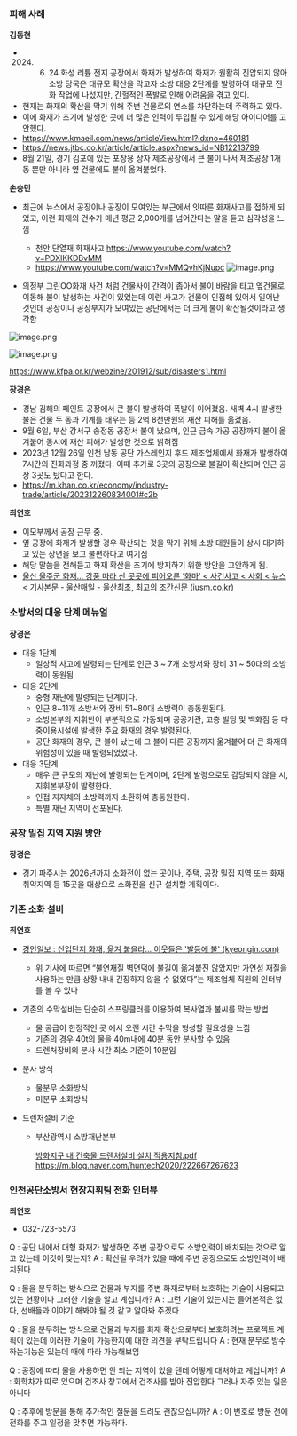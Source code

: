 ### 피해 사례 ###

**김동현**
- 2024. 06. 24 화성 리튬 전지 공장에서 화재가 발생하여 화재가 원활히 진압되지 않아 소방 당국은 대규모 확산을 막고자 소방 대응 2단계를 발령하여 대규모 진화 작업에 나섰지만, 간헐적인 폭발로 인해 어려움을 겪고 있다. 
- 현재는 화재의 확산을 막기 위해 주변 건물로의 연소를 차단하는데 주력하고 있다. 
- 이에 화재가 초기에 발생한 곳에 더 많은 인력이 투입될 수 있게 해당 아이디어를 고안했다.
- https://www.kmaeil.com/news/articleView.html?idxno=460181
- https://news.jtbc.co.kr/article/article.aspx?news_id=NB12213799
- 8월 21일, 경기 김포에 있는 포장용 상자 제조공장에서 큰 불이 나서 제조공장 1개 동 뿐만 아니라 옆 건물에도 불이 옮겨붙었다.

**손승민**
- 최근에 뉴스에서 공장이나 공장이 모여있는 부근에서 잇따른 화재사고를 접하게 되었고, 이런 화재의 건수가 매년 평균 2,000개를 넘어간다는 말을 듣고 심각성을 느낌
    - 천안 단열재 화재사고 https://www.youtube.com/watch?v=PDXlKKDBvMM
    - https://www.youtube.com/watch?v=MMQvhKjNupc
![image.png](https://prod-files-secure.s3.us-west-2.amazonaws.com/eecfbe9b-cd37-4aeb-8f72-12e30d1ea373/952f9c58-5373-43a8-817a-bbd4b3aeab13/image.png)

- 의정부 그린OO화재 사건 처럼 건물사이 간격이 좁아서 불이 바람을 타고 옆건물로 이동해 불이 발생하는 사건이 있었는데 이런 사고가 건물이 인접해 있어서 일어난 것인데 공장이나 공장부지가 모여있는 공단에서는 더 크게 불이 확산될것이라고 생각함

![image.png](https://prod-files-secure.s3.us-west-2.amazonaws.com/eecfbe9b-cd37-4aeb-8f72-12e30d1ea373/b013ffec-1b18-4d71-99df-8f74426c0c7d/image.png)

![image.png](https://prod-files-secure.s3.us-west-2.amazonaws.com/eecfbe9b-cd37-4aeb-8f72-12e30d1ea373/45b8d9cc-a9f9-41fb-88a8-b198c117a0c0/image.png)

https://www.kfpa.or.kr/webzine/201912/sub/disasters1.html

**장경은**
- 경남 김해의 페인트 공장에서 큰 불이 발생하여 폭발이 이어졌음. 새벽 4시 발생한 불은 건물 두 동과 기계를 태우는 등 2억 8천만원의 재산 피해를 옮겼음.
- 9월 6일, 부산 강서구 송정동 공장서 불이 났으며, 인근 금속 가공 공장까지 불이 옮겨붙어 동시에 재산 피해가 발생한 것으로 밝혀짐
- 2023년 12월 26일 인천 남동 공단  가스레인지 후드 제조업체에서 화재가 발생하여 7시간의 진화과정 중 꺼졌다. 이때 추가로 3곳의 공장으로 불길이 확산되며 인근 공장 3곳도 탔다고 한다.
- https://m.khan.co.kr/economy/industry-trade/article/202312260834001#c2b

**최연호**
- 이모부께서 공장 근무 중.
- 옆 공장에 화재가 발생할 경우 확산되는 것을 막기 위해 소방 대원들이 상시 대기하고 있는 장면을 보고 불편하다고 여기심
- 해당 말씀을 전해듣고 화재 확산을 초기에 방지하기 위한 방안을 고안하게 됨.
- [울산 울주군 화재… 강풍 따라 산 곳곳에 피어오른 ‘화마’ < 사건사고 < 사회 < 뉴스 < 기사본문 - 울산매일 - 울산최초, 최고의 조간신문 (iusm.co.kr)](https://www.iusm.co.kr/news/articleView.html?idxno=872577)


### 소방서의 대응 단계 메뉴얼 ###
**장경은**

- 대응 1단계
    - 일상적 사고에 발령되는 단계로 인근 3 ~ 7개 소방서와 장비 31 ~ 50대의 소방력이 동원됨
- 대응 2단계
    - 중형 재난에 발령되는 단계이다.
    - 인근 8~11개 소방서와 장비 51~80대 소방력이 총동원된다.
    - 소방본부의 지휘반이 부분적으로 가동되며 공공기관, 고층 빌딩 및 백화점 등 다중이용시설에 발생한 주요 화재의 경우 발령된다.
    - 공단 화재의 경우, 큰 불이 났는데 그 불이 다른 공장까지 옮겨붙어 더 큰 화재의 위험성이 있을 때 발령되었었다.
- 대응 3단계
    - 매우 큰 규모의 재난에 발령되는 단계이며, 2단계 발령으로도 감당되지 않을 시, 지휘본부장이 발령한다.
    - 인접 지자체의 소방력까지 소환하여 총동원한다.
    - 특별 재난 지역이 선포된다.

### 공장 밀집 지역 지원 방안 ###
**장경은**
- 경기 파주시는 2026년까지 소화전이 없는 곳이나, 주택, 공장 밀집 지역 또는 화재취약지역 등 15곳을 대상으로 소화전을 신규 설치할 계획이다.

### 기존 소화 설비 ###
**최연호**
- [경인일보 : 산업단지 화재, 옮겨 붙을라… 이웃들은 '발등에 불' (kyeongin.com)](http://www.kyeongin.com/main/view.php?key=20240801010003952)
    - 위 기사에 따르면 “불연재질 벽면덕에 불길이 옮겨붙진 않았지만 가연성 재질을 사용하는 만큼 상황 내내 긴장하지 않을 수 없었다”는 제조업체 직원의 인터뷰를 볼 수 있다

- 기존의 수막설비는 단순히 스프링클러를 이용하여 복사열과 불씨를 막는 방법
    - 물 공급이 한정적인 곳 에서 오랜 시간 수막을 형성할 필요성을 느낌
    - 기존의 경우 40t의 물을 40m내에 40분 동안 분사할 수 있음
    - 드렌처장비의 분사 시간 최소 기준이 10분임

- 분사 방식
    - 물분무 소화방식
    - 미분무 소화방식

- 드렌처설비 기준
    - 부산광역시 소방재난본부
        
        [방화지구 내 건축물 드렌처설비 설치 적용지침.pdf](https://prod-files-secure.s3.us-west-2.amazonaws.com/eecfbe9b-cd37-4aeb-8f72-12e30d1ea373/1be2328a-b3ac-4a0e-85c3-4a909e822e6b/%EB%B0%A9%ED%99%94%EC%A7%80%EA%B5%AC_%EB%82%B4_%EA%B1%B4%EC%B6%95%EB%AC%BC_%EB%93%9C%EB%A0%8C%EC%B2%98%EC%84%A4%EB%B9%84_%EC%84%A4%EC%B9%98_%EC%A0%81%EC%9A%A9%EC%A7%80%EC%B9%A8.pdf)
        https://m.blog.naver.com/huntech2020/222667267623

        
### 인천공단소방서 현장지휘팀 전화 인터뷰 ###
**최연호**
- 032-723-5573

Q : 공단 내에서 대형 화재가 발생하면 주변 공장으로도 소방인력이 배치되는 것으로 알고 있는데 이것이 맞는지?
A : 확산될 우려가 있을 때에 주변 공장으로도 소방인력이 배치된다

Q : 물을 분무하는 방식으로 건물과 부지를 주변 화재로부터 보호하는 기술이 사용되고 있는 현황이나 그러한 기술을 알고 계십니까?
A : 그런 기술이 있는지는 들어본적은 없다, 선배들과 이야기 해봐야 될 것 같고 알아봐 주겠다

Q : 물을 분무하는 방식으로 건물과 부지를 화재 확산으로부터 보호하려는 프로젝트 계획이 있는데 이러한 기술이 가능한지에 대한 의견을 부탁드립니다
A : 현재 분무로 방수하는기능은 있는데 때에 따라 가능해보임

Q : 공장에 따라 물을 사용하면 안 되는 지역이 있을 텐데 어떻게 대처하고 계십니까?
A : 화학차가 따로 있으며 건조사 창고에서 건조사를 받아 진압한다 그러나 자주 있는 일은 아니다

Q : 추후에 방문을 통해 추가적인 질문을 드려도 괜찮으십니까?
A : 이 번호로 방문 전에 전화를 주고 일정을 맞추면 가능하다.